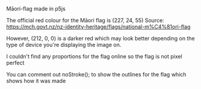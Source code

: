 Māori-flag made in p5js

The official red colour for the Māori flag is (227, 24, 55)
Source: https://mch.govt.nz/nz-identity-heritage/flags/national-m%C4%81ori-flag

However, (212, 0, 0) is a darker red which may look better depending on the type of device you're displaying the image on.

I couldn't find any proportions for the flag online so the flag is not pixel perfect

You can comment out noStroke(); to show the outlines for the flag which shows how it was made

